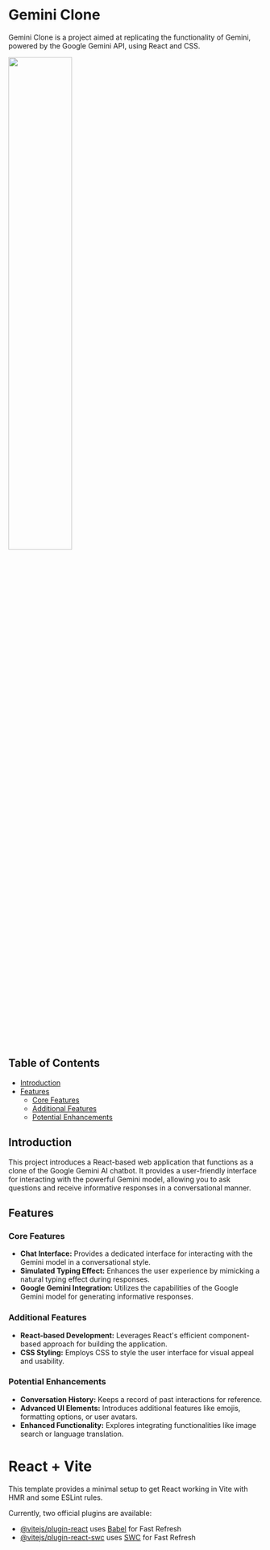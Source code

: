 # Gemini Clone

Gemini Clone is a project aimed at replicating the functionality of Gemini, powered by the Google Gemini API, using React and CSS.

<img src="Gemini\Gemini\gemini\public\GeminiPage.jpg" align="center" style="width: 50%" />

## Table of Contents

- [Introduction](#introduction)
- [Features](#features)
  - [Core Features](#core-features)
  - [Additional Features](#additional-features)
  - [Potential Enhancements](#potential-enhancements)

## Introduction

This project introduces a React-based web application that functions as a clone of the Google Gemini AI chatbot. It provides a user-friendly interface for interacting with the powerful Gemini model, allowing you to ask questions and receive informative responses in a conversational manner.

## Features

### Core Features

- **Chat Interface:** Provides a dedicated interface for interacting with the Gemini model in a conversational style.
- **Simulated Typing Effect:** Enhances the user experience by mimicking a natural typing effect during responses.
- **Google Gemini Integration:** Utilizes the capabilities of the Google Gemini model for generating informative responses.

### Additional Features

- **React-based Development:** Leverages React's efficient component-based approach for building the application.
- **CSS Styling:** Employs CSS to style the user interface for visual appeal and usability.

### Potential Enhancements

- **Conversation History:** Keeps a record of past interactions for reference.
- **Advanced UI Elements:** Introduces additional features like emojis, formatting options, or user avatars.
- **Enhanced Functionality:** Explores integrating functionalities like image search or language translation.

# React + Vite

This template provides a minimal setup to get React working in Vite with HMR and some ESLint rules.

Currently, two official plugins are available:

- [@vitejs/plugin-react](https://github.com/vitejs/vite-plugin-react/blob/main/packages/plugin-react/README.md) uses [Babel](https://babeljs.io/) for Fast Refresh
- [@vitejs/plugin-react-swc](https://github.com/vitejs/vite-plugin-react-swc) uses [SWC](https://swc.rs/) for Fast Refresh
